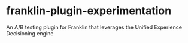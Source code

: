 # franklin-plugin-experimentation
An A/B testing plugin for Franklin that leverages the Unified Experience Decisioning engine
